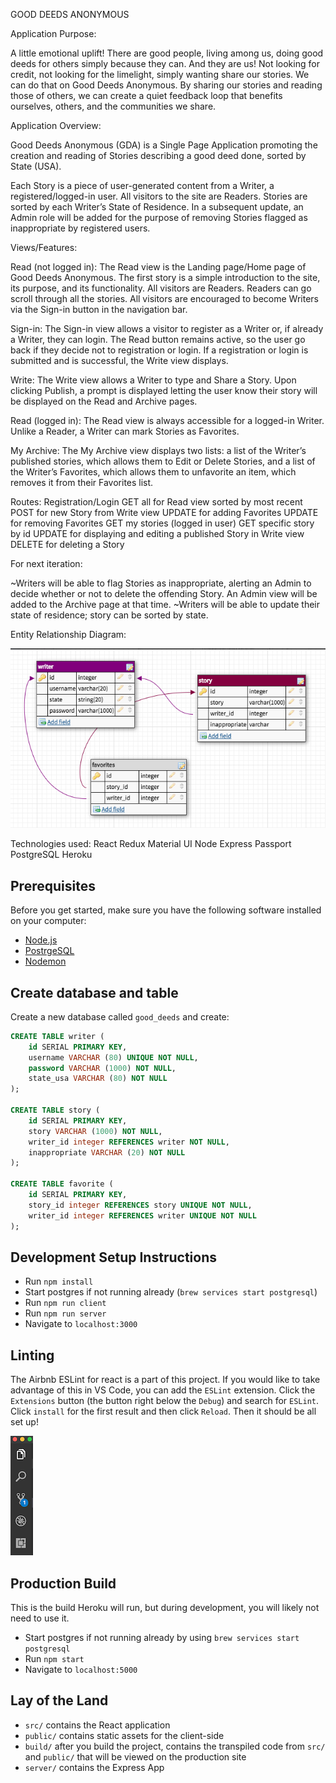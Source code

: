 GOOD DEEDS ANONYMOUS

Application Purpose:

A little emotional uplift! There are good people, living among us, doing good deeds for others simply because they can. And they are us! Not looking for credit, not looking for the limelight,  simply wanting share our stories. We can do that on Good Deeds Anonymous. By sharing our stories and reading those of others, we can create a quiet feedback loop that benefits ourselves, others, and the communities we share.

Application Overview:

Good Deeds Anonymous (GDA) is a Single Page Application promoting the creation and reading of Stories describing a good deed done, sorted by State (USA).

Each Story is a piece of user-generated content from a Writer, a registered/logged-in user. All visitors to the site are Readers. Stories are sorted by each Writer’s State of Residence. In a subsequent update, an Admin role will be added for the purpose of removing Stories flagged as inappropriate by registered users.

Views/Features:

Read (not logged in):
The Read view is the Landing page/Home page of Good Deeds Anonymous. The first story is a simple introduction to the site, its purpose, and its functionality. All visitors are Readers. Readers can go scroll through all the stories. All visitors are encouraged to become Writers via the Sign-in button in the navigation bar. 

Sign-in:
The Sign-in view allows a visitor to register as a Writer or, if already a Writer, they can login. The Read button remains active, so the user go back if they decide not to registration or login. If a registration or login is submitted and is successful, the Write view displays.

Write:
The Write view allows a Writer to type and Share a Story. Upon clicking Publish, a prompt is displayed letting the user know their story will be displayed on the Read and Archive pages.

Read (logged in):
The Read view is always accessible for a logged-in Writer. Unlike a Reader, a Writer can mark Stories as Favorites.

My Archive:
The My Archive view displays two lists: a list of the Writer’s published stories, which allows them to Edit or Delete Stories, and a list of the Writer’s Favorites, which allows them to unfavorite an item, which removes it from their Favorites list.

Routes:
Registration/Login
GET all for Read view sorted by most recent
POST for new Story from Write view
UPDATE for adding Favorites
UPDATE for removing Favorites
GET my stories (logged in user)
GET specific story by id
UPDATE for displaying and editing a published Story in Write view
DELETE for deleting a Story

For next iteration:

~Writers will be able to flag Stories as inappropriate, alerting an Admin to decide whether or not to delete the offending Story. An Admin view will be added to the Archive page at that time.
~Writers will be able to update their state of residence; story can be sorted by state.

Entity Relationship Diagram:

![ERD](documentation/images/ERD_GoodDeedsAnonymous.png)

Technologies used:
React
Redux
Material UI
Node
Express
Passport
PostgreSQL
Heroku

## Prerequisites

Before you get started, make sure you have the following software installed on your computer:

- [Node.js](https://nodejs.org/en/)
- [PostrgeSQL](https://www.postgresql.org/)
- [Nodemon](https://nodemon.io/)

## Create database and table

Create a new database called `good_deeds` and create:

```SQL
CREATE TABLE writer (
    id SERIAL PRIMARY KEY,
    username VARCHAR (80) UNIQUE NOT NULL,
    password VARCHAR (1000) NOT NULL,
    state_usa VARCHAR (80) NOT NULL
);

CREATE TABLE story (
	id SERIAL PRIMARY KEY,
	story VARCHAR (1000) NOT NULL,
	writer_id integer REFERENCES writer NOT NULL,
	inappropriate VARCHAR (20) NOT NULL
);

CREATE TABLE favorite (
	id SERIAL PRIMARY KEY,
	story_id integer REFERENCES story UNIQUE NOT NULL,
	writer_id integer REFERENCES writer UNIQUE NOT NULL
);
```

## Development Setup Instructions

* Run `npm install`
* Start postgres if not running already (`brew services start postgresql`)
* Run `npm run client`
* Run `npm run server`
* Navigate to `localhost:3000`

## Linting

The Airbnb ESLint for react is a part of this project. If you would like to take advantage of this in VS Code, you can add the `ESLint` extension. Click the `Extensions` button (the button right below the `Debug`) and search for `ESLint`. Click `install` for the first result and then click `Reload`. Then it should be all set up!

![VSCode Toolbar](documentation/images/vscode-toolbar.png)

## Production Build

This is the build Heroku will run, but during development, you will likely not need to use it.

* Start postgres if not running already by using `brew services start postgresql`
* Run `npm start`
* Navigate to `localhost:5000`

## Lay of the Land

* `src/` contains the React application
* `public/` contains static assets for the client-side
* `build/` after you build the project, contains the transpiled code from `src/` and `public/` that will be viewed on the production site
* `server/` contains the Express App
